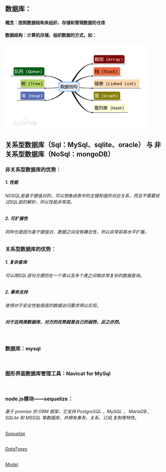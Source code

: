 ## 数据库：
#### 概念：按照数据结构来组织、存储和管理数据的仓库
#### 数据结构：计算机存储、组织数据的方式，如：
![Alt text](./ds.jpg '数据结构图')

## 关系型数据库（Sql：MySql、sqlite、oracle） 与 非关系型数据库（NoSql：mongoDB）

### 非关系型数据库的优势：
##### 1. 性能
###### NOSQL是基于键值对的，可以想象成表中的主键和值的对应关系，而且不需要经过SQL层的解析，所以性能非常高。
##### 2. 可扩展性
###### 同样也是因为基于键值对，数据之间没有耦合性，所以非常容易水平扩展。

### 关系型数据库的优势：
##### 1. 复杂查询
###### 可以用SQL语句方便的在一个表以及多个表之间做非常复杂的数据查询。
##### 2. 事务支持
###### 使得对于安全性能很高的数据访问要求得以实现。

##### 对于这两类数据库，对方的优势就是自己的弱势，反之亦然。
<br />

### 数据库：mysql
<br />

### 图形界面数据库管理工具：Navicat for MySql
<br />

### node.js模块——sequelize：
###### 基于 promise 的 ORM 框架，它支持 PostgreSQL ，MySQL ， MariaDB , SQLite 和 MSSQL 等数据库，并拥有事务，关系，订阅,复制等特性。
###### [Sequelize](http://sequelize.readthedocs.io/en/latest/api/sequelize/?_blank)
###### [DataTypes](http://docs.sequelizejs.com/manual/tutorial/models-definition.html#data-types?_blank)
###### [Model](http://sequelize.readthedocs.io/en/latest/api/model/?_blank)

